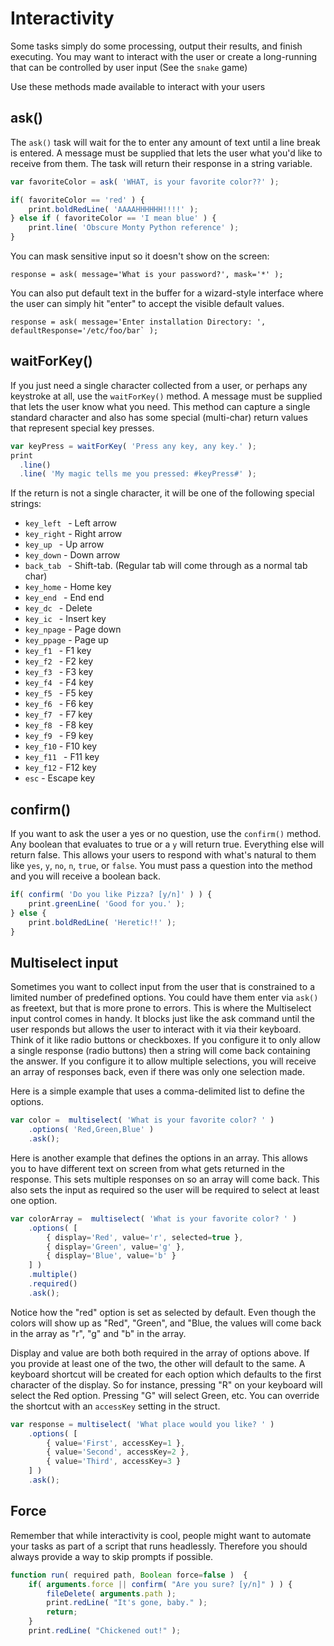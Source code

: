 # Interactivity

Some tasks simply do some processing, output their results, and finish executing. You may want to interact with the user or create a long-running that can be controlled by user input (See the `snake` game)

Use these methods made available to interact with your users

## ask()

The `ask()` task will wait for the to enter any amount of text until a line break is entered. A message must be supplied that lets the user what you'd like to receive from them. The task will return their response in a string variable.

```javascript
var favoriteColor = ask( 'WHAT, is your favorite color??' );

if( favoriteColor == 'red' ) {
    print.boldRedLine( 'AAAAHHHHHH!!!!' );
} else if ( favoriteColor == 'I mean blue' ) {
    print.line( 'Obscure Monty Python reference' );
}
```

You can mask sensitive input so it doesn't show on the screen:

```
response = ask( message='What is your password?', mask='*' );
```

You can also put default text in the buffer for a wizard-style interface where the user can simply hit "enter" to accept the visible default values.

```
response = ask( message='Enter installation Directory: ', defaultResponse='/etc/foo/bar` );
```

## waitForKey()

If you just need a single character collected from a user, or perhaps any keystroke at all, use the `waitForKey()` method. A message must be supplied that lets the user know what you need. This method  can capture a single standard character and also has some special (multi-char) return values that represent special key presses.  

```javascript
var keyPress = waitForKey( 'Press any key, any key.' );
print
  .line()
  .line( 'My magic tells me you pressed: #keyPress#' );
```

If the return is not a single character, it will be one of the following special strings:

* `key_left  ` - Left arrow
* `key_right` -   Right arrow
* `key_up  ` - Up arrow
* `key_down`   \- Down arrow
* `back_tab  ` - Shift-tab.  (Regular tab will come through as a normal tab char)
* `key_home`   \- Home key
* `key_end  ` - End end
* `key_dc  ` - Delete
* `key_ic  ` - Insert key
* `key_npage` -   Page down
* `key_ppage`   \- Page up
* `key_f1  ` - F1 key
* `key_f2  ` - F2 key
* `key_f3  ` - F3 key
* `key_f4  ` - F4 key
* `key_f5  ` - F5 key
* `key_f6  ` - F6 key
* `key_f7  ` - F7 key
* `key_f8  ` - F8 key
* `key_f9  ` - F9 key
* `key_f10` -   F10 key
* `key_f11  ` - F11 key
* `key_f12`   \- F12 key
* `esc` - Escape key

## confirm()

If you want to ask the user a yes or no question, use the `confirm()` method. Any boolean that evaluates to true or a `y` will return true. Everything else will return false. This allows your users to respond with what's natural to them like `yes`, `y`, `no`, `n`, `true`, or `false`. You must pass a question into the method and you will receive a boolean back.

```javascript
if( confirm( 'Do you like Pizza? [y/n]' ) ) {
    print.greenLine( 'Good for you.' );
} else {
    print.boldRedLine( 'Heretic!!' );
}
```

## Multiselect input

Sometimes you want to collect input from the user that is constrained to a limited number of predefined options.  You could have them enter via `ask()` as freetext, but  that is more prone to errors.  This is where the Multiselect input control comes in handy.   It blocks just like the ask command until the user responds but allows the user to interact with it via their keyboard.  Think of it like radio buttons or checkboxes.  If you configure it to only allow a single response (radio buttons) then a string will come back containing the answer.  If you configure it to allow multiple selections, you will receive an array of responses back, even if there was only one selection made. 

Here is a simple example that uses a comma-delimited list to define the options.

```javascript
var color =  multiselect( 'What is your favorite color? ' )
    .options( 'Red,Green,Blue' )
    .ask();
```

Here is another example that defines the options in an array.  This allows you to have different text on screen from what gets returned in the response.  This sets multiple responses on so an array will come back.  This also sets the input as required so the user will be required to select at least one option.

```javascript
var colorArray =  multiselect( 'What is your favorite color? ' )
    .options( [
        { display='Red', value='r', selected=true },
        { display='Green', value='g' },
        { display='Blue', value='b' }
    ] )
    .multiple()
    .required()
    .ask();
```

Notice how the "red" option is set as selected by default.  Even though the colors will show up as "Red", "Green", and "Blue, the values will come back in the array as "r", "g" and "b" in the array.  

Display and value are both both required in the array of options above.  If you provide at least one of the two, the other will default to the same.  A keyboard shortcut will be created for each option which defaults to the first character of the display.  So for instance, pressing "R" on your keyboard will select the Red option. Pressing "G" will select Green, etc.  You can override the shortcut with an `accessKey` setting in the struct.  

```javascript
var response = multiselect( 'What place would you like? ' )
	.options( [
		{ value='First', accessKey=1 },
		{ value='Second', accessKey=2 },
		{ value='Third', accessKey=3 }
	] )
	.ask();
```

##  Force

Remember that while interactivity is cool, people might want to automate your tasks as part of a script that runs headlessly. Therefore you should always provide a way to skip prompts if possible.

```javascript
function run( required path, Boolean force=false )  {
    if( arguments.force || confirm( "Are you sure? [y/n]" ) ) {
        fileDelete( arguments.path );
        print.redLine( "It's gone, baby." );
        return;
    }
    print.redLine( "Chickened out!" );
```
